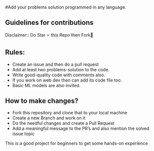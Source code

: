 #Add your problems solution programmed in any language. 
## Guidelines for contributions


Disclaimer:: Do Star ⭐ this Repo then Fork🍴


## Rules:
- Create an issue and then do a pull request
- Add at least two problems-solution to the code.
- Write good-quality code with comments also.
- If you work on web dev then can add its code file too.
- Basic ML models are also invited.

## How to make changes?

- Fork this repository and clone that to your local machine
- Create a new Branch and work on it
- Do the needful changes and create a Pull Request
- Add a meaningful message to the PR’s and also mention the solved issue topic


This is a good project for beginners to get some hands-on experience
